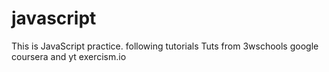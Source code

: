 # javascript

This is JavaScript practice. following tutorials
Tuts from 3wschools google coursera and yt
exercism.io
